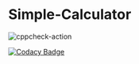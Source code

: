 # Simple-Calculator

![cppcheck-action](https://github.com/99002542/Simple-Calculator/workflows/cppcheck-action/badge.svg)


[![Codacy Badge](https://app.codacy.com/project/badge/Grade/e31d018f02fd4ac3a443641739429a28)](https://www.codacy.com/gh/99002542/Simple-Calculator/dashboard?utm_source=github.com&amp;utm_medium=referral&amp;utm_content=99002542/Simple-Calculator&amp;utm_campaign=Badge_Grade)
